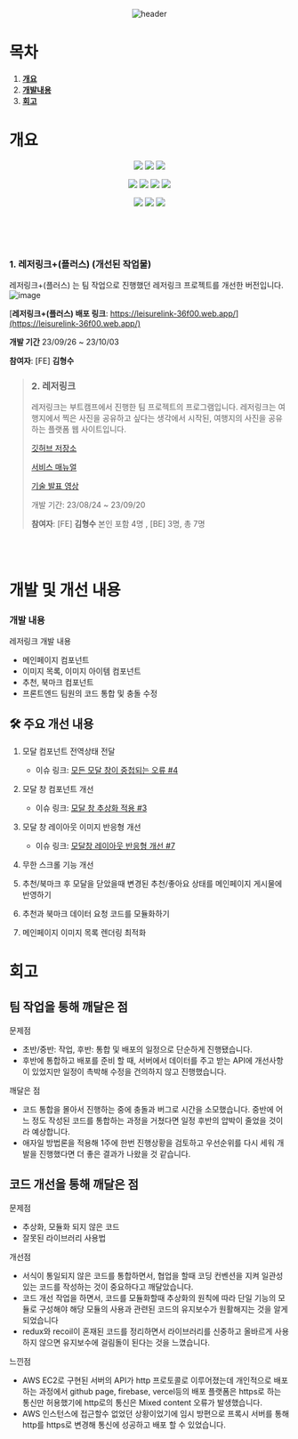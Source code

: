 <div align="center">
	
![header](https://capsule-render.vercel.app/api?type=waving&color=gradient&height=300&section=header&text=Leisure%20Link%+&fontSize=70&fontColor=FFFFFF&animation=fadeIn&stroke=000000)

</div>

# 목차
1. [**개요**](#개요)
2. [**개발내용**](#개발-및-개선-내용)
3. [**회고**](#회고)


# 개요

<div align="center">
	
<img src="https://img.shields.io/badge/html5-E34F26?style=for-the-badge&logo=html5&logoColor=white"> <img src="https://img.shields.io/badge/css3-1572B6?style=for-the-badge&logo=css3&logoColor=white"> <img src="https://img.shields.io/badge/javascript-F7DF1E?style=for-the-badge&logo=javascript&logoColor=white"> 

<img src="https://img.shields.io/badge/react-61DAFB?style=for-the-badge&logo=react&logoColor=white"> <img src="https://img.shields.io/badge/React Router-CA4245?style=for-the-badge&logo=react router&logoColor=white"> <img src="https://img.shields.io/badge/recoil-3578E5?style=for-the-badge&logo=recoil&logoColor=white"> <img src="https://img.shields.io/badge/Axios-5A29E4?style=for-the-badge&logo=Axios&logoColor=white">

<img src="https://img.shields.io/badge/Amazon AWS-232F3E?style=for-the-badge&logo=AmazonAWS&logoColor=white"> <img src="https://img.shields.io/badge/Amazon EC2-FF9900?style=for-the-badge&logo=AmazonEC2&logoColor=white"> <img src="https://img.shields.io/badge/Firebase-FFCA28?style=for-the-badge&logo=Firebase&logoColor=white"> 

<br/>
</div>

<br/>
<br/>

### 1. **레저링크+(플러스)** (개선된 작업물)

레저링크+(플러스) 는 팀 작업으로 진행했던 레저링크 프로젝트를 개선한 버전입니다.
![image](https://github.com/gimhyoungsoo/Leisure-Link/assets/85207564/9d356c0a-81f7-4856-896f-9e3b7fe3fdd3)


[**레저링크+(플러스) 배포 링크**: https://leisurelink-36f00.web.app/](https://leisurelink-36f00.web.app/)

**개발 기간**
23/09/26 ~ 23/10/03

**참여자**:
 [FE] **김형수**

> ### 2. 레저링크
>레저링크는 부트캠프에서 진행한 팀 프로젝트의 프로그램입니다.
>레저링크는 여행지에서 찍은 사진을 공유하고 싶다는 생각에서 시작된, 여행지의 사진을 공유하는 플랫폼 웹 사이트입니다.
> 
>[깃허브 저장소](https://github.com/codestates-seb/seb45_main_030)
> 
>[서비스 매뉴얼](https://docs.google.com/presentation/d/1kf5DykqZihYaiozTICohrnm0y2izw0VrStzX95gFwqw/edit?usp=sharing)
> 
>[기술 발표 영상](https://www.youtube.com/watch?v=CJrZyZfZDsw)
> 
> 개발 기간: 23/08/24 ~ 23/09/20
> 
>**참여자**: [FE] **김형수** 본인 포함 4명 , [BE] 3명,  총 7명

<br/>
<br/>



# 개발 및 개선 내용

### 개발 내용
레저링크 
개발 내용
- 메인페이지 컴포넌트
- 이미지 목록, 이미지 아이템 컴포넌트
- 추천, 북마크 컴포넌트
- 프론트엔드 팀원의 코드 통합 및 충돌 수정


## 🛠️ 주요 개선 내용

1. 모달 컴포넌트 전역상태 전달
    - 이슈 링크: [모든 모달 창이 중첩되는 오류 #4](https://github.com/gimhyoungsoo/Leisure-Link/issues/4)

2. 모달 창 컴포넌트 개선
    - 이슈 링크: [모달 창 추상화 적용 #3](https://github.com/gimhyoungsoo/Leisure-Link/issues/3)


3. 모달 창 레이아웃 이미지 반응형 개선
    - 이슈 링크: [모달창 레이아웃 반응형 개선 #7](https://github.com/gimhyoungsoo/Leisure-Link/issues/7)
      
3. 무한 스크롤 기능 개선

4. 추천/북마크 후 모달을 닫았을때 변경된 추천/좋아요 상태를 메인페이지 게시물에 반영하기

5. 추천과 북마크 데이터 요청 코드를 모듈화하기

6. 메인페이지 이미지 목록 렌더링 최적화

# 회고

## 팀 작업을 통해 깨달은 점

문제점
- 초반/중반: 작업, 후반: 통합 및 배포의 일정으로 단순하게 진행됐습니다.
- 후반에 통합하고 배포를 준비 할 때, 서버에서 데이터를 주고 받는 API에 개선사항이 있었지만 일정이 촉박해 수정을 건의하지 않고 진행했습니다.
  
깨달은 점
- 코드 통합을 몰아서 진행하는 중에 충돌과 버그로 시간을 소모했습니다. 중반에 어느 정도 작성된 코드를 통합하는 과정을 거쳤다면 일정 후반의 압박이 줄었을 것이라 예상합니다.
- 애자일 방법론을 적용해 1주에 한번 진행상황을 검토하고 우선순위를 다시 세워 개발을 진행했다면 더 좋은 결과가 나왔을 것 같습니다.
 
## 코드 개선을 통해 깨달은 점

문제점
- 추상화, 모듈화 되지 않은 코드
- 잘못된 라이브러리 사용법

개선점
- 서식이 통일되지 않은 코드를 통합하면서, 협업을 할때 코딩 컨벤션을 지켜 일관성 있는 코드를 작성하는 것이 중요하다고 깨달았습니다. 
- 코드 개선 작업을 하면서, 코드를 모듈화할때 추상화의 원칙에 따라 단일 기능의 모듈로 구성해야 해당 모듈의 사용과 관련된 코드의 유지보수가 원활해지는 것을 알게되었습니다
- redux와 recoil이 혼재된 코드를 정리하면서 라이브러리를 신중하고 올바르게 사용하지 않으면 유지보수에 걸림돌이 된다는 것을 느꼈습니다.
  
느낀점
- AWS EC2로 구현된 서버의 API가 http 프로토콜로 이루어졌는데 개인적으로 배포하는 과정에서 github page, firebase, vercel등의 배포 플랫폼은 https로 하는 통신만 허용했기에 http로의 통신은 Mixed content 오류가 발생했습니다.
- AWS 인스턴스에 접근할수 없었던 상황이었기에 임시 방편으로 프록시 서버를 통해 http를 https로 변경해 통신에 성공하고 배포 할 수 있었습니다.


